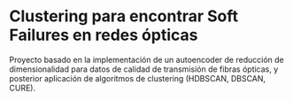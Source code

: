 # Clustering para encontrar Soft Failures en redes ópticas
Proyecto basado en la implementación de un autoencoder de reducción de dimensionalidad para datos de calidad de transmisión de fibras ópticas, y posterior aplicación de algoritmos de clustering (HDBSCAN, DBSCAN, CURE).
